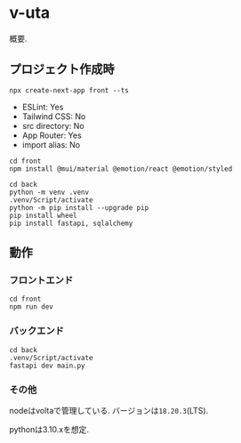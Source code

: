 # v-uta
概要.

## プロジェクト作成時

```shell
npx create-next-app front --ts
```
- ESLint: Yes
- Tailwind CSS: No
- src directory: No
- App Router: Yes
- import alias: No

```shell
cd front
npm install @mui/material @emotion/react @emotion/styled
```

```shell
cd back
python -m venv .venv
.venv/Script/activate
python -m pip install --upgrade pip
pip install wheel
pip install fastapi, sqlalchemy
```

## 動作

### フロントエンド

```shell
cd front
npm run dev
```

### バックエンド

```shell
cd back
.venv/Script/activate
fastapi dev main.py
```

### その他

nodeはvoltaで管理している.
バージョンは`18.20.3`(LTS).

pythonは3.10.xを想定.

